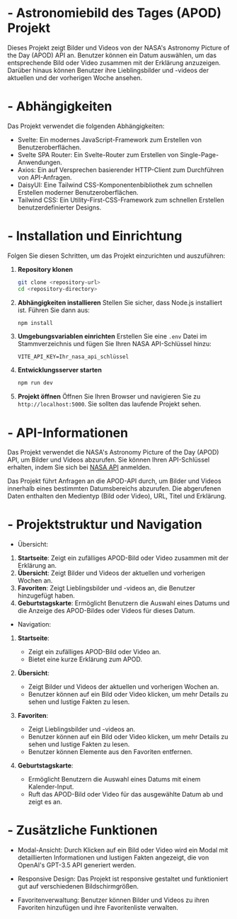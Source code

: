 # - Astronomiebild des Tages (APOD) Projekt

Dieses Projekt zeigt Bilder und Videos von der NASA's Astronomy Picture of the Day (APOD) API an. Benutzer können ein Datum auswählen, um das entsprechende Bild oder Video zusammen mit der Erklärung anzuzeigen. Darüber hinaus können Benutzer ihre Lieblingsbilder und -videos der aktuellen und der vorherigen Woche ansehen.

# - Abhängigkeiten

Das Projekt verwendet die folgenden Abhängigkeiten:
- Svelte: Ein modernes JavaScript-Framework zum Erstellen von Benutzeroberflächen.
- Svelte SPA Router: Ein Svelte-Router zum Erstellen von Single-Page-Anwendungen.
- Axios: Ein auf Versprechen basierender HTTP-Client zum Durchführen von API-Anfragen.
- DaisyUI: Eine Tailwind CSS-Komponentenbibliothek zum schnellen Erstellen moderner Benutzeroberflächen.
- Tailwind CSS: Ein Utility-First-CSS-Framework zum schnellen Erstellen benutzerdefinierter Designs.

# - Installation und Einrichtung

Folgen Sie diesen Schritten, um das Projekt einzurichten und auszuführen:

1. **Repository klonen**
   ```bash
   git clone <repository-url>
   cd <repository-directory>
   ```

2. **Abhängigkeiten installieren**
   Stellen Sie sicher, dass Node.js installiert ist. Führen Sie dann aus:
   ```bash
   npm install
   ```

3. **Umgebungsvariablen einrichten**
   Erstellen Sie eine `.env` Datei im Stammverzeichnis und fügen Sie Ihren NASA API-Schlüssel hinzu:
   ```
   VITE_API_KEY=Ihr_nasa_api_schlüssel
   ```

4. **Entwicklungsserver starten**
   ```bash
   npm run dev
   ```

5. **Projekt öffnen**
   Öffnen Sie Ihren Browser und navigieren Sie zu `http://localhost:5000`. Sie sollten das laufende Projekt sehen.

# - API-Informationen

Das Projekt verwendet die NASA's Astronomy Picture of the Day (APOD) API, um Bilder und Videos abzurufen. Sie können Ihren API-Schlüssel erhalten, indem Sie sich bei [NASA API](https://api.nasa.gov/) anmelden.

Das Projekt führt Anfragen an die APOD-API durch, um Bilder und Videos innerhalb eines bestimmten Datumsbereichs abzurufen. Die abgerufenen Daten enthalten den Medientyp (Bild oder Video), URL, Titel und Erklärung.

# - Projektstruktur und Navigation

* Übersicht:

1. **Startseite**: Zeigt ein zufälliges APOD-Bild oder Video zusammen mit der Erklärung an.
2. **Übersicht**: Zeigt Bilder und Videos der aktuellen und vorherigen Wochen an.
3. **Favoriten**: Zeigt Lieblingsbilder und -videos an, die Benutzer hinzugefügt haben.
4. **Geburtstagskarte**: Ermöglicht Benutzern die Auswahl eines Datums und die Anzeige des APOD-Bildes oder Videos für dieses Datum.

* Navigation:

1. **Startseite**: 
   - Zeigt ein zufälliges APOD-Bild oder Video an.
   - Bietet eine kurze Erklärung zum APOD.

2. **Übersicht**: 
   - Zeigt Bilder und Videos der aktuellen und vorherigen Wochen an.
   - Benutzer können auf ein Bild oder Video klicken, um mehr Details zu sehen und lustige Fakten zu lesen.

3. **Favoriten**: 
   - Zeigt Lieblingsbilder und -videos an.
   - Benutzer können auf ein Bild oder Video klicken, um mehr Details zu sehen und lustige Fakten zu lesen.
   - Benutzer können Elemente aus den Favoriten entfernen.

4. **Geburtstagskarte**: 
   - Ermöglicht Benutzern die Auswahl eines Datums mit einem Kalender-Input.
   - Ruft das APOD-Bild oder Video für das ausgewählte Datum ab und zeigt es an.

# - Zusätzliche Funktionen

* Modal-Ansicht:
Durch Klicken auf ein Bild oder Video wird ein Modal mit detaillierten Informationen und lustigen Fakten angezeigt, die von OpenAI's GPT-3.5 API generiert werden.

* Responsive Design:
Das Projekt ist responsive gestaltet und funktioniert gut auf verschiedenen Bildschirmgrößen.

* Favoritenverwaltung:
Benutzer können Bilder und Videos zu ihren Favoriten hinzufügen und ihre Favoritenliste verwalten.
